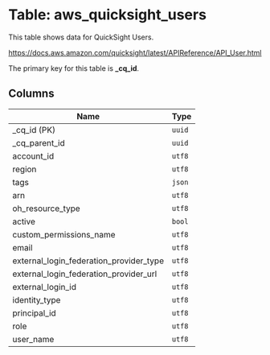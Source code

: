 # Table: aws_quicksight_users

This table shows data for QuickSight Users.

https://docs.aws.amazon.com/quicksight/latest/APIReference/API_User.html

The primary key for this table is **_cq_id**.

## Columns

| Name          | Type          |
| ------------- | ------------- |
|_cq_id (PK)|`uuid`|
|_cq_parent_id|`uuid`|
|account_id|`utf8`|
|region|`utf8`|
|tags|`json`|
|arn|`utf8`|
|oh_resource_type|`utf8`|
|active|`bool`|
|custom_permissions_name|`utf8`|
|email|`utf8`|
|external_login_federation_provider_type|`utf8`|
|external_login_federation_provider_url|`utf8`|
|external_login_id|`utf8`|
|identity_type|`utf8`|
|principal_id|`utf8`|
|role|`utf8`|
|user_name|`utf8`|